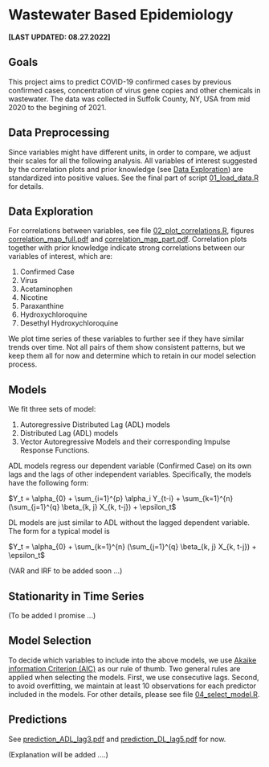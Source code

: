 # Wastewater Based Epidemiology

**[LAST UPDATED: 08.27.2022]**

## Goals
This project aims to predict COVID-19 confirmed cases by previous confirmed cases, concentration of virus gene copies and other chemicals in wastewater. The data was collected in Suffolk County, NY, USA from mid 2020 to the begining of 2021.


## Data Preprocessing
Since variables might have different units, in order to compare, we adjust their scales for all the following analysis. All variables of interest suggested by the correlation plots and prior knowledge (see [Data Exploration](#data-exploration)) are standardized into positive values. See the final part of script [01_load_data.R](./code/01_load_data.R) for details.


## Data Exploration
For correlations between variables, see file [02_plot_correlations.R](./code/02_plot_correlations.R), figures [correlation_map_full.pdf](./figures/correlation_map_full.pdf) and [correlation_map_part.pdf](./figures/correlation_map_part.pdf). Correlation plots together with prior knowledge indicate strong correlations between our variables of interest, which are: 

1. Confirmed Case
2. Virus
3. Acetaminophen
4. Nicotine
5. Paraxanthine
6. Hydroxychloroquine
7. Desethyl Hydroxychloroquine

We plot time series of these variables to further see if they have similar trends over time. Not all pairs of them show consistent patterns, but we keep them all for now and determine which to retain in our model selection process.


## Models
We fit three sets of model:

1. Autoregressive Distributed Lag (ADL) models
2. Distributed Lag (ADL) models
3. Vector Autoregressive Models and their corresponding Impulse Response Functions.

ADL models regress our dependent variable (Confirmed Case) on its own lags and the lags of other independent variables. Specifically, the models have the following form:

$Y_t = \alpha_{0} + \sum_{i=1}^{p} \alpha_i  Y_{t-i} + \sum_{k=1}^{n} (\sum_{j=1}^{q} \beta_{k, j} X_{k, t-j}) + \epsilon_t$

DL models are just similar to ADL without the lagged dependent variable. The form for a typical model is

$Y_t = \alpha_{0} + \sum_{k=1}^{n} (\sum_{j=1}^{q} \beta_{k, j} X_{k, t-j}) + \epsilon_t$

(VAR and IRF to be added soon ...)


## Stationarity in Time Series
(To be added I promise ...)


## Model Selection
To decide which variables to include into the above models, we use [Akaike information Criterion (AIC)](https://en.wikipedia.org/wiki/Akaike_information_criterion) as our rule of thumb. Two general rules are applied when selecting the models. First, we use consecutive lags. Second, to avoid overfitting, we maintain at least 10 observations for each predictor included in the models. For other details, please see file [04_select_model.R](./code/04_select_model.R).


## Predictions
See [prediction_ADL_lag3.pdf](./figures/prediction_ADL_lag3.pdf) and [prediction_DL_lag5.pdf](./figures/prediction_DL_lag5.pdf) for now. 

(Explanation will be added ....)

